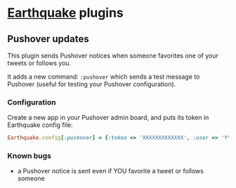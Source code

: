 # [Earthquake](https://github.com/jugyo/earthquake) plugins

## Pushover updates

This plugin sends Pushover notices when someone favorites one of your tweets or follows you. 

It adds a new command: `:pushover` which sends a test message to Pushover (useful for testing your Pushover configuration).

### Configuration

Create a new app in your Pushover admin board, and puts its token in Earthquake config file:

```ruby
Earthquake.config[:pushover] = {:token => 'XXXXXXXXXXXXX', :user => 'YYYYYYYYYYYYY'}
```

### Known bugs

* a Pushover notice is sent even if YOU favorite a tweet or follows someone
